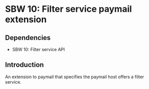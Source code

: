SBW 10: Filter service paymail extension
=======================================

Dependencies
------------

* SBW 10: Filter service API

Introduction
------------

An extension to paymail that specifies the paymail host offers a filter service.
